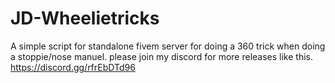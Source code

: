 # JD-Wheelietricks
A simple script for standalone fivem server for doing a 360 trick when doing a stoppie/nose manuel. please join my discord for more releases like this. https://discord.gg/rfrEbDTd96
